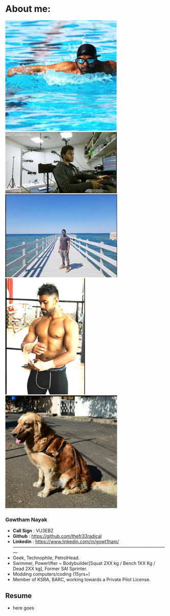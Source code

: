 
# About me:

<div class="column">
  <div class="column">
    <img src="https://github.com/thefr33radical/thefr33radical.github.io/blob/master/docs/images/swim.bmp" width="350" title="Gowtham nayak">
    <img src="https://github.com/thefr33radical/thefr33radical.github.io/blob/master/docs/images/vr_labs_gowtham.png" width="350" title="Gowtham nayak">
    
  </div>
  <div class="row">
   <img src="https://github.com/thefr33radical/thefr33radical.github.io/blob/master/docs/images/github_gowtham.png" width="350" title="Gowtham nayak">
    <img src="https://github.com/thefr33radical/thefr33radical.github.io/blob/master/docs/images/github_gowtham3.png" width="250" title="Gowtham nayak">
    <img src="https://github.com/thefr33radical/thefr33radical.github.io/blob/master/docs/images/sw_github.png" width="350" title="Gowtham nayak">
    </div>
  
  


### Gowtham Nayak
* **Call Sign** : VU3EBZ
* **Github** : https://github.com/thefr33radical
* **Linkedin** : https://www.linkedin.com/in/gowt1ham/
———————————————————————————————————
* Geek, Technophile, PetrolHead.
* Swimmer, Powerlifter ~ Bodybuilder[Squat 2XX kg / Bench 1XX Kg / Dead 2XX kg], Former SAI Sprinter.
* Modding computers/coding (15yrs+)
* Member of KSRA, BARC, working towards a Private Pilot License.

## Resume

* here goes
